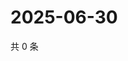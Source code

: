 # 2025-06-30

共 0 条

<!-- BEGIN ZHIHUQUESTIONS -->
<!-- 最后更新时间 Mon Jun 30 2025 00:12:31 GMT+0800 (China Standard Time) -->

<!-- END ZHIHUQUESTIONS -->
